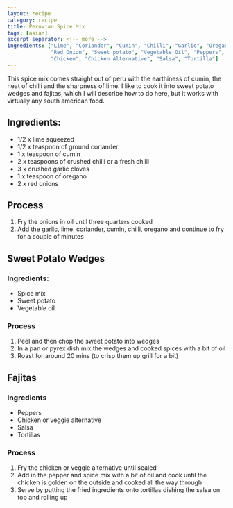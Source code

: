 ```yaml
---
layout: recipe
category: recipe
title: Peruvian Spice Mix
tags: [asian]
excerpt_separator: <!-- more -->
ingredients: ["Lime", "Coriander", "Cumin", "Chilli", "Garlic", "Oregano",
              "Red Onion", "Sweet potato", "Vegetable Oil", "Peppers",
              "Chicken", "Chicken Alternative", "Salsa", "Tortilla"]
---
```


This spice mix comes straight out of peru with the earthiness of cumin, the heat of chilli and the sharpness of lime. I like to cook it into sweet potato wedges and fajitas, which I will describe how to do here, but it works with virtually any south american food.

<!-- more -->

## Ingredients:

- 1/2 x lime squeezed
- 1/2 x teaspoon of ground coriander
- 1 x teaspoon of cumin
- 2 x teaspoons of crushed chilli or a fresh chilli
- 3 x crushed garlic cloves
- 1 x teaspoon of oregano
- 2 x red onions

## Process

1. Fry the onions in oil until three quarters cooked
2. Add the garlic, lime, coriander, cumin, chilli, oregano and continue to fry for a couple of minutes

## Sweet Potato Wedges 

### Ingredients:

- Spice mix
- Sweet potato
- Vegetable oil

### Process

1. Peel and then chop the sweet potato into wedges
2. In a pan or pyrex dish mix the wedges and cooked spices with a bit of oil
3. Roast for around 20 mins (to crisp them up grill for a bit)

## Fajitas

### Ingredients

- Peppers
- Chicken or veggie alternative
- Salsa
- Tortillas

### Process

1. Fry the chicken or veggie alternative until sealed
2. Add in the pepper and spice mix with a bit of oil and cook until the chicken is golden on the outside and cooked all the way through
3. Serve by putting the fried ingredients onto tortillas dishing the salsa on top and rolling up
